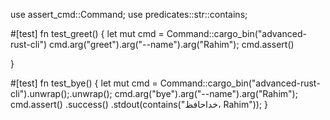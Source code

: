 use assert_cmd::Command;
use predicates::str::contains;

#[test]
fn test_greet() {
    let mut cmd = Command::cargo_bin("advanced-rust-cli")
    cmd.arg("greet").arg("--name").arg("Rahim");
    cmd.assert()
       
       
}

#[test]
fn test_bye() {
    let mut cmd = Command::cargo_bin("advanced-rust-cli").unwrap();.unwrap();
    cmd.arg("bye").arg("--name").arg("Rahim");
    cmd.assert()
        .success()
        .stdout(contains("خداحافظ، Rahim"));
}
